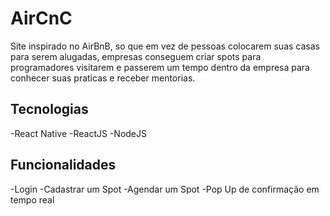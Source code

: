 # AirCnC
 Site inspirado no AirBnB, so que em vez de pessoas colocarem suas casas para serem alugadas, empresas conseguem criar spots para programadores visitarem e passerem um tempo dentro da empresa para conhecer suas praticas e receber mentorias.

## Tecnologias

-React Native
-ReactJS
-NodeJS

## Funcionalidades

-Login
-Cadastrar um Spot
-Agendar um Spot
-Pop Up de confirmação em tempo real
